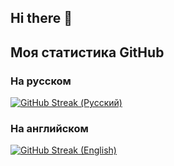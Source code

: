 ## Hi there 👋

## Моя статистика GitHub

### На русском
[![GitHub Streak (Русский)](https://streak-stats.demolab.com/?user=alexey-y-a&theme=dark&hide_border=true&locale=ru)](https://git.io/streak-stats)

### На английском
[![GitHub Streak (English)](https://streak-stats.demolab.com/?user=alexey-y-a&theme=highcontrast&hide_border=true&locale=en)](https://git.io/streak-stats)

